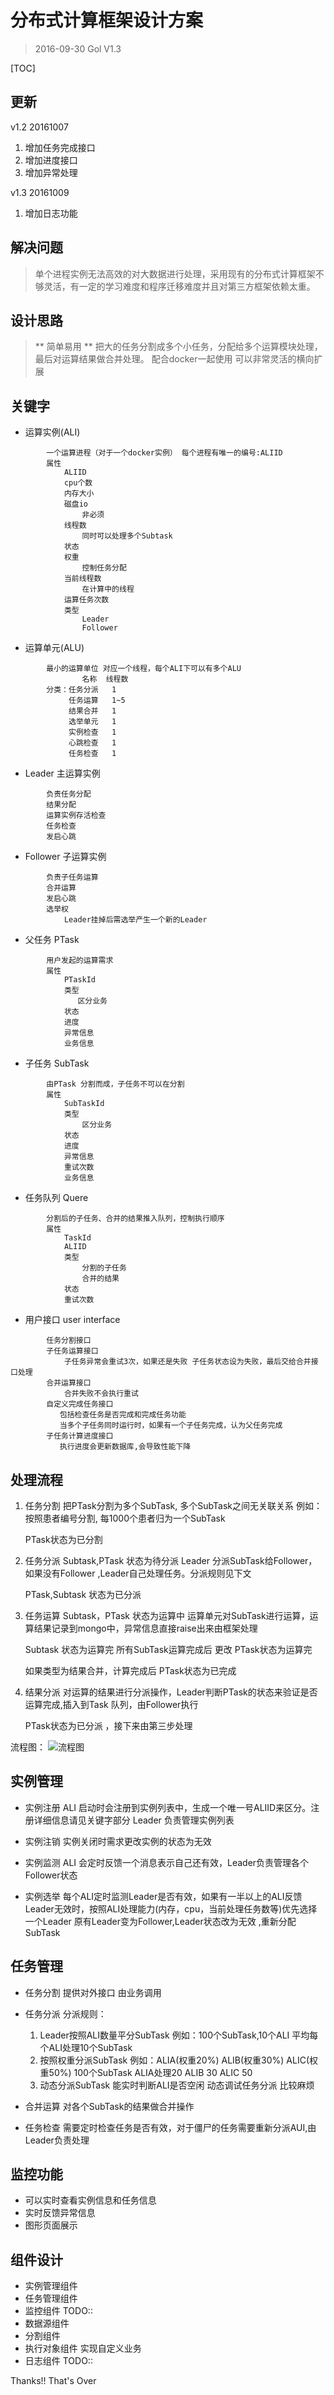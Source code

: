 # 分布式计算框架设计方案 
>2016-09-30 Gol 
> V1.3

[TOC]

## 更新
v1.2 20161007
1. 增加任务完成接口
2. 增加进度接口
3. 增加异常处理

v1.3 20161009
1. 增加日志功能

## 解决问题
> 单个进程实例无法高效的对大数据进行处理，采用现有的分布式计算框架不够灵活，有一定的学习难度和程序迁移难度并且对第三方框架依赖太重。

## 设计思路
> ** 简单易用 **
> 把大的任务分割成多个小任务，分配给多个运算模块处理，最后对运算结果做合并处理。
> 配合docker一起使用 可以非常灵活的横向扩展


## 关键字
* 运算实例(ALI)
```
        一个运算进程（对于一个docker实例） 每个进程有唯一的编号:ALIID 
        属性
            ALIID
            cpu个数
            内存大小
            磁盘io
                非必须
            线程数
                同时可以处理多个Subtask
            状态
            权重
                控制任务分配
            当前线程数
                在计算中的线程
            运算任务次数
            类型
                Leader
                Follower

```
* 运算单元(ALU)
```
        最小的运算单位 对应一个线程，每个ALI下可以有多个ALU 
                名称  线程数    
        分类：任务分派   1         
             任务运算   1~5
             结果合并   1
             选举单元   1
             实例检查   1
             心跳检查   1
             任务检查   1
```
* Leader 主运算实例
```
        负责任务分配
        结果分配
        运算实例存活检查
        任务检查
        发启心跳
```
* Follower 子运算实例
```
        负责子任务运算
        合并运算
        发启心跳
        选举权
            Leader挂掉后需选举产生一个新的Leader
```
* 父任务 PTask
```
        用户发起的运算需求
        属性
            PTaskId
            类型 
               区分业务
            状态
            进度
            异常信息
            业务信息
```
* 子任务 SubTask
```
        由PTask 分割而成，子任务不可以在分割
        属性
            SubTaskId
            类型
                区分业务
            状态
            进度
            异常信息
            重试次数
            业务信息
```
* 任务队列 Quere
```
        分割后的子任务、合并的结果推入队列，控制执行顺序
        属性
            TaskId
            ALIID
            类型  
                分割的子任务
                合并的结果
            状态
            重试次数
```

* 用户接口 user interface
``` 
        任务分割接口
        子任务运算接口
            子任务异常会重试3次，如果还是失败 子任务状态设为失败，最后交给合并接口处理
        合并运算接口
            合并失败不会执行重试
        自定义完成任务接口
           包括检查任务是否完成和完成任务功能
           当多个子任务同时运行时，如果有一个子任务完成，认为父任务完成
        子任务计算进度接口
           执行进度会更新数据库,会导致性能下降
```


## 处理流程
1. 任务分割
    把PTask分割为多个SubTask, 多个SubTask之间无关联关系 例如：按照患者编号分割, 每1000个患者归为一个SubTask

    PTask状态为已分割

2. 任务分派
    Subtask,PTask 状态为待分派
    Leader 分派SubTask给Follower，如果没有Follower ,Leader自己处理任务。分派规则见下文

    PTask,Subtask 状态为已分派
   
3. 任务运算
    Subtask，PTask 状态为运算中
    运算单元对SubTask进行运算，运算结果记录到mongo中，异常信息直接raise出来由框架处理

    Subtask 状态为运算完
    所有SubTask运算完成后 更改 PTask状态为运算完 

    如果类型为结果合并，计算完成后  PTask状态为已完成

4. 结果分派
    对运算的结果进行分派操作，Leader判断PTask的状态来验证是否运算完成,插入到Task 队列，由Follower执行

    PTask状态为已分派 ，接下来由第三步处理
  

流程图：
![流程图](./分布式计算流程.bmp)

## 实例管理
* 实例注册
    ALI 启动时会注册到实例列表中，生成一个唯一号ALIID来区分。注册详细信息请见关键字部分
    Leader 负责管理实例列表
* 实例注销
    实例关闭时需求更改实例的状态为无效

* 实例监测
    ALI 会定时反馈一个消息表示自己还有效，Leader负责管理各个Follower状态

* 实例选举
    每个ALI定时监测Leader是否有效，如果有一半以上的ALI反馈Leader无效时，按照ALI处理能力(内存，cpu，当前处理任务数等)优先选择一个Leader
    原有Leader变为Follower,Leader状态改为无效 ,重新分配SubTask 

## 任务管理
* 任务分割
    提供对外接口 由业务调用
* 任务分派
    分派规则：
    1. Leader按照ALI数量平分SubTask  例如：100个SubTask,10个ALI 平均每个ALI处理10个SubTask
    2. 按照权重分派SubTask  例如：ALIA(权重20%) ALIB(权重30%) ALIC(权重50%) 100个SubTask ALIA处理20 ALIB 30 ALIC 50
    3. 动态分派SubTask   能实时判断ALI是否空闲  动态调试任务分派  比较麻烦
    
* 合并运算
    对各个SubTask的结果做合并操作

* 任务检查
    需要定时检查任务是否有效，对于僵尸的任务需要重新分派AUI,由Leader负责处理

## 监控功能
* 可以实时查看实例信息和任务信息
* 实时反馈异常信息
* 图形页面展示

## 组件设计
* 实例管理组件
* 任务管理组件
* 监控组件  TODO::
* 数据源组件
* 分割组件
* 执行对象组件 
    实现自定义业务
* 日志组件 TODO::
 
Thanks!! That's Over